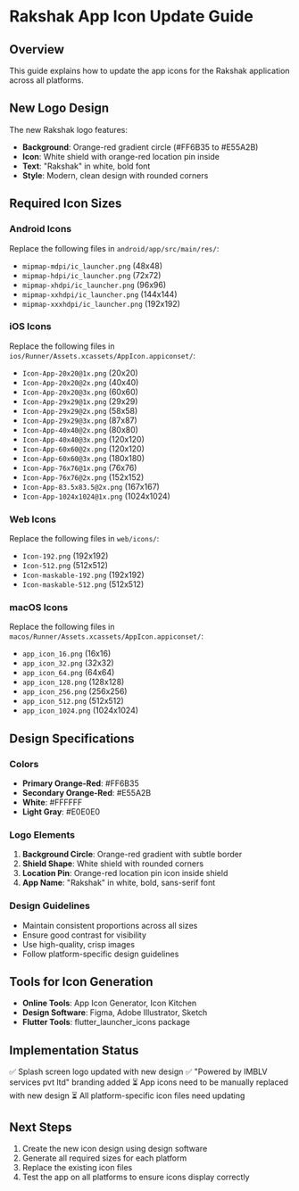 # Rakshak App Icon Update Guide

## Overview
This guide explains how to update the app icons for the Rakshak application across all platforms.

## New Logo Design
The new Rakshak logo features:
- **Background**: Orange-red gradient circle (#FF6B35 to #E55A2B)
- **Icon**: White shield with orange-red location pin inside
- **Text**: "Rakshak" in white, bold font
- **Style**: Modern, clean design with rounded corners

## Required Icon Sizes

### Android Icons
Replace the following files in `android/app/src/main/res/`:
- `mipmap-mdpi/ic_launcher.png` (48x48)
- `mipmap-hdpi/ic_launcher.png` (72x72)
- `mipmap-xhdpi/ic_launcher.png` (96x96)
- `mipmap-xxhdpi/ic_launcher.png` (144x144)
- `mipmap-xxxhdpi/ic_launcher.png` (192x192)

### iOS Icons
Replace the following files in `ios/Runner/Assets.xcassets/AppIcon.appiconset/`:
- `Icon-App-20x20@1x.png` (20x20)
- `Icon-App-20x20@2x.png` (40x40)
- `Icon-App-20x20@3x.png` (60x60)
- `Icon-App-29x29@1x.png` (29x29)
- `Icon-App-29x29@2x.png` (58x58)
- `Icon-App-29x29@3x.png` (87x87)
- `Icon-App-40x40@2x.png` (80x80)
- `Icon-App-40x40@3x.png` (120x120)
- `Icon-App-60x60@2x.png` (120x120)
- `Icon-App-60x60@3x.png` (180x180)
- `Icon-App-76x76@1x.png` (76x76)
- `Icon-App-76x76@2x.png` (152x152)
- `Icon-App-83.5x83.5@2x.png` (167x167)
- `Icon-App-1024x1024@1x.png` (1024x1024)

### Web Icons
Replace the following files in `web/icons/`:
- `Icon-192.png` (192x192)
- `Icon-512.png` (512x512)
- `Icon-maskable-192.png` (192x192)
- `Icon-maskable-512.png` (512x512)

### macOS Icons
Replace the following files in `macos/Runner/Assets.xcassets/AppIcon.appiconset/`:
- `app_icon_16.png` (16x16)
- `app_icon_32.png` (32x32)
- `app_icon_64.png` (64x64)
- `app_icon_128.png` (128x128)
- `app_icon_256.png` (256x256)
- `app_icon_512.png` (512x512)
- `app_icon_1024.png` (1024x1024)

## Design Specifications

### Colors
- **Primary Orange-Red**: #FF6B35
- **Secondary Orange-Red**: #E55A2B
- **White**: #FFFFFF
- **Light Gray**: #E0E0E0

### Logo Elements
1. **Background Circle**: Orange-red gradient with subtle border
2. **Shield Shape**: White shield with rounded corners
3. **Location Pin**: Orange-red location pin icon inside shield
4. **App Name**: "Rakshak" in white, bold, sans-serif font

### Design Guidelines
- Maintain consistent proportions across all sizes
- Ensure good contrast for visibility
- Use high-quality, crisp images
- Follow platform-specific design guidelines

## Tools for Icon Generation
- **Online Tools**: App Icon Generator, Icon Kitchen
- **Design Software**: Figma, Adobe Illustrator, Sketch
- **Flutter Tools**: flutter_launcher_icons package

## Implementation Status
✅ Splash screen logo updated with new design
✅ "Powered by IMBLV services pvt ltd" branding added
⏳ App icons need to be manually replaced with new design
⏳ All platform-specific icon files need updating

## Next Steps
1. Create the new icon design using design software
2. Generate all required sizes for each platform
3. Replace the existing icon files
4. Test the app on all platforms to ensure icons display correctly

